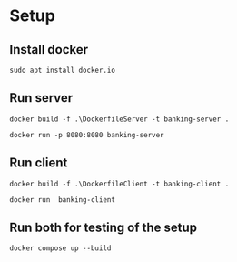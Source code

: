 # Setup
## Install docker
````
sudo apt install docker.io
````
## Run server
````
docker build -f .\DockerfileServer -t banking-server .
````
````
docker run -p 8080:8080 banking-server 
````
## Run client
````
docker build -f .\DockerfileClient -t banking-client .
````
````
docker run  banking-client
````
## Run both for testing of the setup
````
docker compose up --build
````